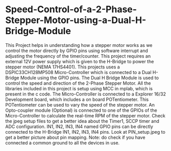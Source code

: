 # Speed-Control-of-a-2-Phase-Stepper-Motor-using-a-Dual-H-Bridge-Module
This Project helps in understanding how a stepper motor works as we control the motor directly by GPIO pins using software interrupt and adjusting the frequency of the timer/counter. 
This project requires an external 12V power supply which is given to the H-Bridge to power the stepper motor (NEMA 17HS4401).
This projects uses a DSPIC33CH128MP508 Micro-Controller which is connected to a Dual H-Bridge Module using the GPIO pins. The Dual H Bridge Module is used to control the speed and direction of the 2-Phase Stepper Motor.
All the libraries included in this project is setup using MCC in mplab, which is present in the c code. 
The Micro-Controller is connected to a Explorer 16/32 Development board, which includes a on board POTentiometer. This POTentiometer can be used to vary the speed of the stepper motor. 
An Opto-coupler module (Optional) is connected to one of the GPIOs of the Micro-Controller to calculate the real-time RPM of the stepper motor.
Check the jpeg setup files to get a better idea about the Timer1, SCCP timer and ADC configuration.
IN1, IN2, IN3, IN4 named GPIO pins can be directly connected to the H-Bridge IN1, IN2, IN3, IN4 pins. Look at PIN_setup.jpeg to get a better picture about pin mapping. 
Note: do check if you have connected a common ground to all the devices in use. 
